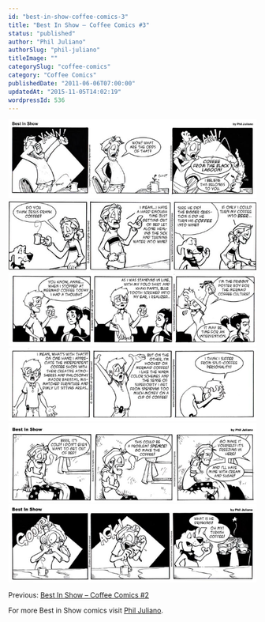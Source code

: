 ```yaml
---
id: "best-in-show-coffee-comics-3"
title: "Best In Show – Coffee Comics #3"
status: "published"
author: "Phil Juliano"
authorSlug: "phil-juliano"
titleImage: ""
categorySlug: "coffee-comics"
category: "Coffee Comics"
publishedDate: "2011-06-06T07:00:00"
updatedAt: "2015-11-05T14:02:19"
wordpressId: 536
---
```


![coffee-from-the-black-lagoon](coffee-from-the-black-lagoon1.jpg) ![comic-jc-coffee](comic-jc-coffee.jpg) ![comic-Poster-Boy-part-1](comic-Poster-Boy-part-1.jpg) ![comic-Poster-Boy-part-2](comic-Poster-Boy-part-2.jpg) ![comic-too-cold-for-coffee](comic-too-cold-for-coffee.jpg) ![comic-turkish-coffee](comic-turkish-coffee.jpg)

Previous: [Best In Show – Coffee Comics #2](/best-in-show-coffee-comics-2/)

For more Best in Show comics visit [Phil Juliano](http://philjulianoillustration.com/).
